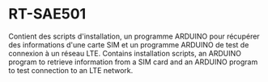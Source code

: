 # RT-SAE501
Contient des scripts d'installation, un programme ARDUINO pour récupérer des informations d'une carte SIM et un programme ARDUINO de test de connexion à un réseau LTE.  Contains installation scripts, an ARDUINO program to retrieve information from a SIM card and an ARDUINO program to test connection to an LTE network.
